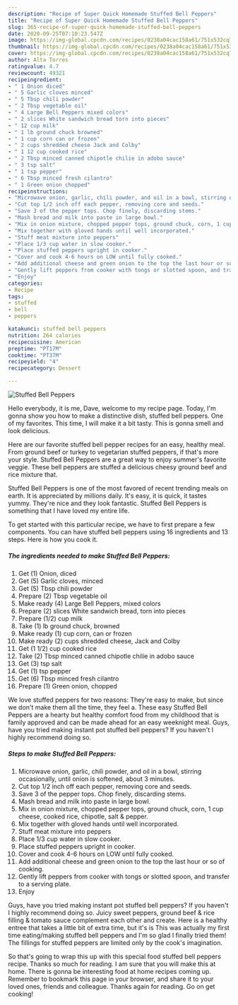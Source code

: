 ```yaml
---
description: "Recipe of Super Quick Homemade Stuffed Bell Peppers"
title: "Recipe of Super Quick Homemade Stuffed Bell Peppers"
slug: 365-recipe-of-super-quick-homemade-stuffed-bell-peppers
date: 2020-09-25T07:10:23.547Z
image: https://img-global.cpcdn.com/recipes/0238a04cac158a61/751x532cq70/stuffed-bell-peppers-recipe-main-photo.jpg
thumbnail: https://img-global.cpcdn.com/recipes/0238a04cac158a61/751x532cq70/stuffed-bell-peppers-recipe-main-photo.jpg
cover: https://img-global.cpcdn.com/recipes/0238a04cac158a61/751x532cq70/stuffed-bell-peppers-recipe-main-photo.jpg
author: Alta Torres
ratingvalue: 4.7
reviewcount: 49321
recipeingredient:
- " 1 Onion diced"
- " 5 Garlic cloves minced"
- " 5 Tbsp chili powder"
- " 2 Tbsp vegetable oil"
- " 4 Large Bell Peppers mixed colors"
- " 2 slices White sandwich bread torn into pieces"
- " 12 cup milk"
- " 1 lb ground chuck browned"
- " 1 cup corn can or frozen"
- " 2 cups shredded cheese Jack and Colby"
- " 1 12 cup cooked rice"
- " 2 Tbsp minced canned chipotle chilie in adobo sauce"
- " 3 tsp salt"
- " 1 tsp pepper"
- " 6 Tbsp minced fresh cilantro"
- " 1 Green onion chopped"
recipeinstructions:
- "Microwave onion, garlic, chili powder, and oil in a bowl, stirring occasionally, until onion is softened, about 3 minutes."
- "Cut top 1/2 inch off each pepper, removing core and seeds."
- "Save 3 of the pepper tops. Chop finely, discarding stems."
- "Mash bread and milk into paste in large bowl."
- "Mix in onion mixture, chopped pepper tops, ground chuck, corn, 1 cup cheese, cooked rice, chipotle, salt &amp; pepper."
- "Mix together with gloved hands until well incorporated."
- "Stuff meat mixture into peppers"
- "Place 1/3 cup water in slow cooker."
- "Place stuffed peppers upright in cooker."
- "Cover and cook 4-6 hours on LOW until fully cooked."
- "Add additional cheese and green onion to the top the last hour or so of cooking."
- "Gently lift peppers from cooker with tongs or slotted spoon, and transfer to a serving plate."
- "Enjoy"
categories:
- Recipe
tags:
- stuffed
- bell
- peppers

katakunci: stuffed bell peppers 
nutrition: 264 calories
recipecuisine: American
preptime: "PT17M"
cooktime: "PT37M"
recipeyield: "4"
recipecategory: Dessert

---
```



![Stuffed Bell Peppers](https://img-global.cpcdn.com/recipes/0238a04cac158a61/751x532cq70/stuffed-bell-peppers-recipe-main-photo.jpg)

Hello everybody, it is me, Dave, welcome to my recipe page. Today, I'm gonna show you how to make a distinctive dish, stuffed bell peppers. One of my favorites. This time, I will make it a bit tasty. This is gonna smell and look delicious.

Here are our favorite stuffed bell pepper recipes for an easy, healthy meal. From ground beef or turkey to vegetarian stuffed peppers, if that&#39;s more your style. Stuffed Bell Peppers are a great way to enjoy summer&#39;s favorite veggie. These bell peppers are stuffed a delicious cheesy ground beef and rice mixture that.

Stuffed Bell Peppers is one of the most favored of recent trending meals on earth. It is appreciated by millions daily. It's easy, it is quick, it tastes yummy. They're nice and they look fantastic. Stuffed Bell Peppers is something that I have loved my entire life.


To get started with this particular recipe, we have to first prepare a few components. You can have stuffed bell peppers using 16 ingredients and 13 steps. Here is how you cook it.

<!--inarticleads1-->

##### The ingredients needed to make Stuffed Bell Peppers:

1. Get  (1) Onion, diced
1. Get  (5) Garlic cloves, minced
1. Get  (5) Tbsp chili powder
1. Prepare  (2) Tbsp vegetable oil
1. Make ready  (4) Large Bell Peppers, mixed colors
1. Prepare  (2) slices White sandwich bread, torn into pieces
1. Prepare  (1/2) cup milk
1. Take  (1) lb ground chuck, browned
1. Make ready  (1) cup corn, can or frozen
1. Make ready  (2) cups shredded cheese, Jack and Colby
1. Get  (1 1/2) cup cooked rice
1. Take  (2) Tbsp minced canned chipotle chilie in adobo sauce
1. Get  (3) tsp salt
1. Get  (1) tsp pepper
1. Get  (6) Tbsp minced fresh cilantro
1. Prepare  (1) Green onion, chopped


We love stuffed peppers for two reasons: They&#39;re easy to make, but since we don&#39;t make them all the time, they feel a. These easy Stuffed Bell Peppers are a hearty but healthy comfort food from my childhood that is family approved and can be made ahead for an easy weeknight meal. Guys, have you tried making instant pot stuffed bell peppers? If you haven&#39;t I highly recommend doing so. 

<!--inarticleads2-->

##### Steps to make Stuffed Bell Peppers:

1. Microwave onion, garlic, chili powder, and oil in a bowl, stirring occasionally, until onion is softened, about 3 minutes.
1. Cut top 1/2 inch off each pepper, removing core and seeds.
1. Save 3 of the pepper tops. Chop finely, discarding stems.
1. Mash bread and milk into paste in large bowl.
1. Mix in onion mixture, chopped pepper tops, ground chuck, corn, 1 cup cheese, cooked rice, chipotle, salt &amp; pepper.
1. Mix together with gloved hands until well incorporated.
1. Stuff meat mixture into peppers
1. Place 1/3 cup water in slow cooker.
1. Place stuffed peppers upright in cooker.
1. Cover and cook 4-6 hours on LOW until fully cooked.
1. Add additional cheese and green onion to the top the last hour or so of cooking.
1. Gently lift peppers from cooker with tongs or slotted spoon, and transfer to a serving plate.
1. Enjoy


Guys, have you tried making instant pot stuffed bell peppers? If you haven&#39;t I highly recommend doing so. Juicy sweet peppers, ground beef &amp; rice filling &amp; tomato sauce complement each other and create. Here is a healthy entree that takes a little bit of extra time, but it&#39;s is This was actually my first time eating/making stuffed bell peppers and I&#39;m so glad I finally tried them! The fillings for stuffed peppers are limited only by the cook&#39;s imagination. 

So that's going to wrap this up with this special food stuffed bell peppers recipe. Thanks so much for reading. I am sure that you will make this at home. There is gonna be interesting food at home recipes coming up. Remember to bookmark this page in your browser, and share it to your loved ones, friends and colleague. Thanks again for reading. Go on get cooking!
